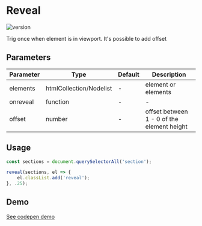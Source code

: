 
# Reveal

![version](https://img.shields.io/github/manifest-json/v/Natjo/reveal)  

Trig once when element is in viewport. It's possible to add offset

## Parameters
| Parameter | Type | Default | Description |
| ------ | ------ | ------ | ------ |
| elements | htmlCollection/Nodelist | - | element or elements |
| onreveal | function | - | - |
| offset | number | - | offset between 1 - 0  of the element height|


## Usage
```javascript
const sections = document.querySelectorAll('section');

reveal(sections, el => {
	el.classList.add('reveal');
}, .25);
```

## Demo

[See codepen demo](https://codepen.io/natjo/pen/oNXpJLG?editors=0111)
